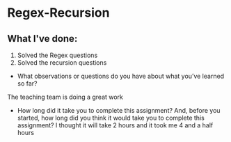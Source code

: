 # Regex-Recursion


## What I've done:
1. Solved the Regex questions
2. Solved the recursion questions


- What observations or questions do you have about what you’ve learned so far?

The teaching team is doing a great work

- How long did it take you to complete this assignment? And, before you started, how long did you think it would take you to complete this assignment?
I thought it will take 2 hours and it took me 4 and a half hours

